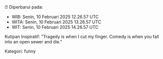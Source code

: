 ⏰ Diperbarui pada:
- WIB: Senin, 10 Februari 2025 12.26.57 UTC
- WITA: Senin, 10 Februari 2025 13.26.57 UTC
- WIT: Senin, 10 Februari 2025 14.26.57 UTC

Kutipan Inspiratif:
"Tragedy is when I cut my finger. Comedy is when you fall into an open sewer and die."


Kategori: funny

